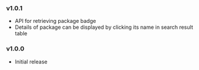 ### v1.0.1

* API for retrieving package badge
* Details of package can be displayed by clicking its name in search result table

### v1.0.0

* Initial release

